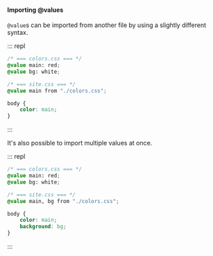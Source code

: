 #### Importing @values

`@value`s can be imported from another file by using a slightly different syntax.

::: repl
```css
/* === colors.css === */
@value main: red;
@value bg: white;

/* === site.css === */
@value main from "./colors.css";

body {
    color: main;
}
```
:::

It's also possible to import multiple values at once.

::: repl
```css
/* === colors.css === */
@value main: red;
@value bg: white;

/* === site.css === */
@value main, bg from "./colors.css";

body {
    color: main;
    background: bg;
}
```
:::
